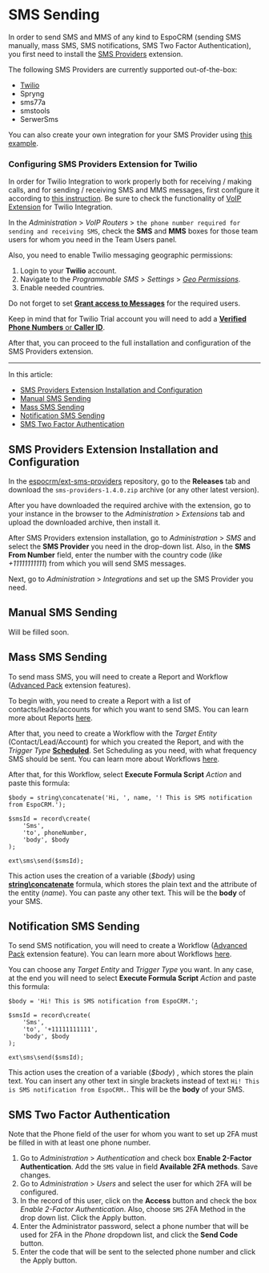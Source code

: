 # SMS Sending

In order to send SMS and MMS of any kind to EspoCRM (sending SMS manually, mass SMS, SMS notifications, SMS Two Factor Authentication), you first need to install the [SMS Providers](https://github.com/espocrm/ext-sms-providers/) extension.

The following SMS Providers are currently supported out-of-the-box:

- [Twilio](#configuring-sms-providers-extension-for-twilio)
- Spryng
- sms77a
- smstools
- SerwerSms 

You can also create your own integration for your SMS Provider using [this example](https://github.com/espocrm/ext-sms-providers/pulls?q=is%3Apr+is%3Aclosed).

### Configuring SMS Providers Extension for Twilio

In order for Twilio Integration to work properly both for receiving / making calls, and for sending / receiving SMS and MMS messages, first configure it according to [this instruction](https://docs.espocrm.com/extensions/voip-integration/twilio-integration-setup/). Be sure to check the functionality of [VoIP Extension](https://www.espocrm.com/extensions/voip-integration/) for Twilio Integration. 

In the *Administration* > *VoIP Routers* > `the phone number required for sending and receiving SMS`, check the **SMS** and **MMS** boxes for those team users for whom you need in the Team Users panel.

Also, you need to enable Twilio messaging geographic permissions: 

1. Login to your **Twilio** account. 
2. Navigate to the *Programmable SMS* > *Settings* > *[Geo Permissions](https://www.twilio.com/console/sms/settings/geo-permissions)*. 
3. Enable needed countries.

Do not forget to set **[Grant access to Messages](https://docs.espocrm.com/extensions/voip-integration/customization/#grant-access-to-messages)** for the required users.

Keep in mind that for Twilio Trial account you will need to add a [**Verified Phone Numbers** or **Caller ID**](https://support.twilio.com/hc/en-us/articles/223180048-Adding-a-Verified-Phone-Number-or-Caller-ID-with-Twilio).

After that, you can proceed to the full installation and configuration of the SMS Providers extension.

---

In this article:

* [SMS Providers Extension Installation and Configuration](#sms-providers-extension-installation-and-configuration)
* [Manual SMS Sending](#manual-sms-sending)
* [Mass SMS Sending](#mass-sms-sending)
* [Notification SMS Sending](#notification-sms-sending)
* [SMS Two Factor Authentication](#sms-two-factor-authentication)

## SMS Providers Extension Installation and Configuration

In the [espocrm/ext-sms-providers](https://github.com/espocrm/ext-sms-providers/) repository, go to the **Releases** tab and download the `sms-providers-1.4.0.zip` archive (or any other latest version).

After you have downloaded the required archive with the extension, go to your instance in the browser to the *Administration* > *Extensions* tab and upload the downloaded archive, then install it.

After SMS Providers extension installation, go to *Administration* > *SMS* and select the **SMS Provider** you need in the drop-down list. Also, in the **SMS From Number** field, enter the number with the country code (*like +11111111111*) from which you will send SMS messages.

Next, go to *Administration* > *Integrations* and set up the SMS Provider you need.

## Manual SMS Sending

Will be filled soon.

## Mass SMS Sending

To send mass SMS, you will need to create a Report and Workflow ([Advanced Pack](https://www.espocrm.com/extensions/advanced-pack/) extension features).

To begin with, you need to create a Report with a list of contacts/leads/accounts for which you want to send SMS. You can learn more about Reports [here](https://docs.espocrm.com/user-guide/reports/).

After that, you need to create a Workflow with the *Target Entity* (Contact/Lead/Account) for which you created the Report, and with the *Trigger Type* **[Scheduled](https://docs.espocrm.com/administration/workflows/#scheduled)**. Set Scheduling as you need, with what frequency SMS should be sent. You can learn more about Workflows [here](https://docs.espocrm.com/administration/workflows/).

After that, for this Workflow, select **Execute Formula Script** *Action* and paste this formula:

```
$body = string\concatenate('Hi, ', name, '! This is SMS notification from EspoCRM.');

$smsId = record\create(
    'Sms',
    'to', phoneNumber,
    'body', $body
);

ext\sms\send($smsId);
```

This action uses the creation of a variable (*$body*) using **[string\concatenate](https://docs.espocrm.com/administration/formula/#stringconcatenate)** formula, which stores the plain text and the attribute of the entity (*name*). You can paste any other text. This will be the **body** of your SMS.

## Notification SMS Sending

To send SMS notification, you will need to create a Workflow ([Advanced Pack](https://www.espocrm.com/extensions/advanced-pack/) extension feature). 
You can learn more about Workflows [here](https://docs.espocrm.com/administration/workflows/).

You can choose any *Target Entity* and *Trigger Type* you want. In any case, at the end you will need to select **Execute Formula Script** *Action* and paste this formula:

```
$body = 'Hi! This is SMS notification from EspoCRM.';

$smsId = record\create(
    'Sms',
    'to', '+11111111111',
    'body', $body
);

ext\sms\send($smsId);
```

This action uses the creation of a variable (*$body*) , which stores the plain text. You can insert any other text in single brackets instead of text `Hi! This is SMS notification from EspoCRM.`. This will be the **body** of your SMS.

## SMS Two Factor Authentication

Note that the Phone field of the user for whom you want to set up 2FA must be filled in with at least one phone number.

1. Go to *Administration* > *Authentication* and check box **Enable 2-Factor Authentication**. Add the `SMS` value in field **Available 2FA methods**. Save changes. 
2. Go to *Administration* > *Users* and select the user for which 2FA will be configured.
3. In the record of this user, click on the **Access** button and check the box *Enable 2-Factor Authentication*. Also, choose `SMS` 2FA Method in the drop down list. Click the Apply button.
4. Enter the Administrator password, select a phone number that will be used for 2FA in the *Phone* dropdown list, and click the **Send Code** button.
5. Enter the code that will be sent to the selected phone number and click the Apply button.
